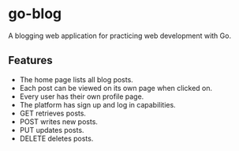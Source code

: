 # go-blog

A blogging web application for practicing web development with Go.

## Features
- The home page lists all blog posts.
- Each post can be viewed on its own page when clicked on.
- Every user has their own profile page.
- The platform has sign up and log in capabilities.
- GET retrieves posts.
- POST writes new posts.
- PUT updates posts.
- DELETE deletes posts.